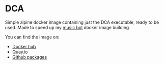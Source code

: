 # DCA

 Simple alpine docker image containing just the DCA executable, ready to be used. 
 Made to speed up my [music bot](https://github.com/TheTipo01/YADMB) docker image building

 You can find the image on:
 - [Docker hub](https://hub.docker.com/r/thetipo01/dca)
 - [Quay.io](https://quay.io/repository/thetipo01/dca)
 - [Github packages](https://github.com/TheTipo01/dca/pkgs/container/dca)
